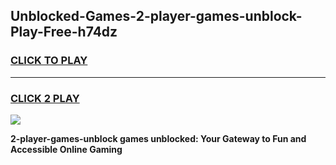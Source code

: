 
## Unblocked-Games-2-player-games-unblock-Play-Free-h74dz
<h3>
<a href="https://premium76.site?title=2-player-games-unblock&ref=18A">CLICK TO PLAY</a></h3>
<hr>

<h3>
<a href="https://premium76.site?title=2-player-games-unblock&ref=18A">CLICK 2 PLAY</a>
  
</h3>

<a href="https://premium76.site?title=2-player-games-unblock&ref=18A"><img src="https://clearcache.store/games.png"></a>


**2-player-games-unblock games unblocked: Your Gateway to Fun and Accessible Online Gaming**
